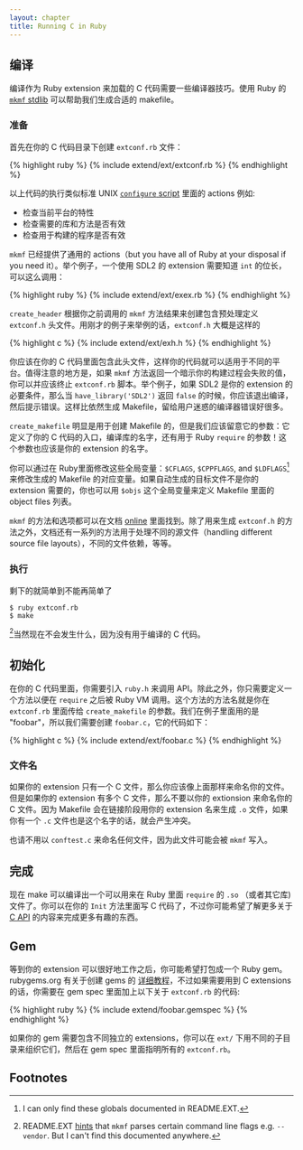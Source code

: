 ```yaml
---
layout: chapter
title: Running C in Ruby
---
```


## 编译 ##

编译作为 Ruby extension 来加载的 C 代码需要一些编译器技巧。使用 Ruby 的 [`mkmf` stdlib][mkmf] 可以帮助我们生成合适的 makefile。

### 准备 ###

首先在你的 C 代码目录下创建 `extconf.rb` 文件：

{% highlight ruby %}
{% include extend/ext/extconf.rb %}
{% endhighlight %}

以上代码的执行类似标准 UNIX [`configure` script][conf] 里面的 actions 例如:

* 检查当前平台的特性
* 检查需要的库和方法是否有效
* 检查用于构建的程序是否有效

[conf]: http://en.wikipedia.org/wiki/Configure_script

`mkmf` 已经提供了通用的 actions（but you have all of
Ruby at your disposal if you need it）。举个例子，一个使用 SDL2 的 extension 需要知道 `int` 的位长，可以这么调用：

{% highlight ruby %}
{% include extend/ext/exex.rb %}
{% endhighlight %}

`create_header` 根据你之前调用的 `mkmf` 方法结果来创建包含预处理定义 `extconf.h` 头文件。用刚才的例子来举例的话，`extconf.h` 大概是这样的

{% highlight c %}
{% include extend/ext/exh.h %}
{% endhighlight %}

你应该在你的 C 代码里面包含此头文件，这样你的代码就可以适用于不同的平台。值得注意的地方是，如果 `mkmf` 方法返回一个暗示你的构建过程会失败的值，你可以并应该终止 `extconf.rb` 脚本。举个例子，如果 SDL2 是你的 extension 的必要条件，那么当 `have_library('SDL2')` 返回 `false` 的时候，你应该退出编译，然后提示错误。这样比依然生成 Makefile，留给用户迷惑的编译器错误好很多。

`create_makefile` 明显是用于创建 Makefile 的，但是我们应该留意它的参数：它定义了你的 C 代码的入口，编译库的名字，还有用于 Ruby `require` 的参数！这个参数也应该是你的 extension 的名字。

你可以通过在 Ruby里面修改这些全局变量：`$CFLAGS`, `$CPPFLAGS`, and `$LDFLAGS`[^glob] 来修改生成的 Makefile 的对应变量。如果自动生成的目标文件不是你的 extension 需要的，你也可以用 `$objs` 这个全局变量来定义 Makefile 里面的 object files 列表。

`mkmf` 的方法和选项都可以在文档 [online][mkmf] 里面找到。除了用来生成 `extconf.h` 的方法之外，文档还有一系列的方法用于处理不同的源文件（handling different source file layouts），不同的文件依赖，等等。

[mkmf]: http://www.ruby-doc.org/stdlib/libdoc/mkmf/rdoc/MakeMakefile.html

### 执行 ###

剩下的就简单到不能再简单了

    $ ruby extconf.rb
    $ make

[^argv]当然现在不会发生什么，因为没有用于编译的 C 代码。

## 初始化 ##

在你的 C 代码里面，你需要引入 `ruby.h` 来调用 API。除此之外，你只需要定义一个方法以便在 `require` 之后被 Ruby VM 调用。这个方法的方法名就是你在 `extconf.rb` 里面传给 `create_makefile` 的参数。我们在例子里面用的是 "foobar"，所以我们需要创建 `foobar.c`，它的代码如下：

{% highlight c %}
{% include extend/ext/foobar.c %}
{% endhighlight %}

### 文件名 ###

如果你的 extension 只有一个 C 文件，那么你应该像上面那样来命名你的文件。但是如果你的 extension 有多个 C 文件，那么不要以你的 extionsion 来命名你的 C 文件。因为 Makefile 会在链接阶段用你的 extension 名来生成 `.o` 文件，如果你有一个 `.c` 文件也是这个名字的话，就会产生冲突。

也请不用以 `conftest.c` 来命名任何文件，因为此文件可能会被 `mkmf` 写入。

## 完成 ##

现在 make 可以编译出一个可以用来在 Ruby 里面 `require` 的 `.so` （或者其它库)文件了。你可以在你的 `Init` 方法里面写 C 代码了，不过你可能希望了解更多关于 [C API](../c) 的内容来完成更多有趣的东西。

## Gem ##

等到你的 extension 可以很好地工作之后，你可能希望打包成一个 Ruby gem。rubygems.org 有关于创建 gems 的 [详细教程](rbg)，不过如果需要用到 C extensions 的话，你需要在 gem spec 里面加上以下关于 `extconf.rb` 的代码:

{% highlight ruby %}
{% include extend/foobar.gemspec %}
{% endhighlight %}

如果你的 gem 需要包含不同独立的 extensions，你可以在 `ext/` 下用不同的子目录来组织它们，然后在 gem spec 里面指明所有的 `extconf.rb`。

[rbg]: http://guides.rubygems.org/make-your-own-gem/

## Footnotes ##

[^glob]: I can only find these globals documented in README.EXT.

[^argv]: README.EXT [hints](../readme#generate-makefile) that `mkmf` parses certain
         command line flags e.g.  `--vendor`. But I can't find this documented
         anywhere.

[^rbg]: [http://guides.rubygems.org/gems-with-extensions/](http://guides.rubygems.org/gems-with-extensions/)
